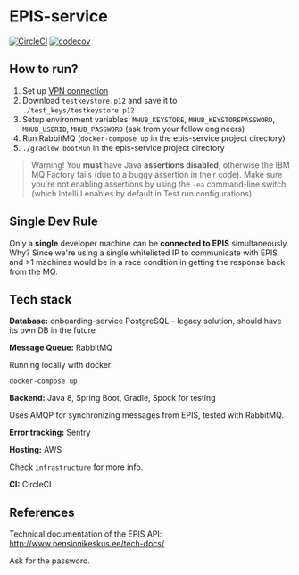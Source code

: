 # EPIS-service

[![CircleCI](https://circleci.com/gh/TulevaEE/epis-service/tree/master.svg?style=shield)](https://circleci.com/gh/TulevaEE/epis-service/tree/master)
[![codecov](https://codecov.io/gh/TulevaEE/epis-service/branch/master/graph/badge.svg)](https://codecov.io/gh/TulevaEE/epis-service)

## How to run?

1. Set up [VPN connection](https://github.com/TulevaEE/tuleva-vpn#openvpn-client-setup)
1. Download `testkeystore.p12` and save it to `./test_keys/testkeystore.p12`
1. Setup environment variables: `MHUB_KEYSTORE`, `MHUB_KEYSTOREPASSWORD`, `MHUB_USERID`, `MHUB_PASSWORD` (ask from your fellow engineers)
1. Run RabbitMQ (`docker-compose up` in the epis-service project directory)
1. `./gradlew bootRun` in the epis-service project directory

> Warning! You __must__ have Java __assertions disabled__, otherwise the IBM MQ Factory fails (due to a buggy assertion in their code). Make sure you're not enabling assertions by using the `-ea` command-line switch (which IntelliJ enables by default in Test run configurations).

## Single Dev Rule

Only a __single__ developer machine can be __connected to EPIS__ simultaneously. Why? Since we're using a single whitelisted IP to communicate with EPIS and >1 machines would be in a race condition in getting the response back from the MQ.

## Tech stack

**Database:**
onboarding-service PostgreSQL - legacy solution, should have its own DB in the future

**Message Queue:**
RabbitMQ

Running locally with docker:
```
docker-compose up
```

**Backend:**
Java 8, Spring Boot, Gradle, Spock for testing

Uses AMQP for synchronizing messages from EPIS, tested with RabbitMQ.

**Error tracking:**
Sentry

**Hosting:**
AWS

Check `infrastructure` for more info.

**CI:**
CircleCI

## References

Technical documentation of the EPIS API: http://www.pensionikeskus.ee/tech-docs/

Ask for the password.
